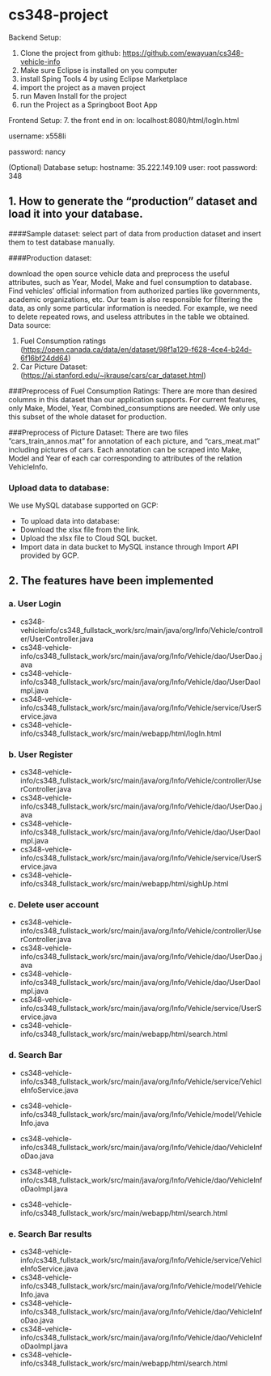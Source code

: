 # cs348-project

Backend Setup:
1. Clone the project from github: https://github.com/ewayuan/cs348-vehicle-info
2. Make sure Eclipse is installed on you computer
3. install Sping Tools 4 by using Eclipse Marketplace
4. import the project as a maven project
5. run Maven Install for the project
6. run the Project as a Springboot Boot App

Frontend Setup:
7. the front end in on: localhost:8080/html/logIn.html 

   username: x558li 

   password: nancy

(Optional) Database setup:
hostname: 35.222.149.109
user: root
password: 348



## 1. How to generate the “production” dataset and load it into your database. 
####Sample dataset: 
select part of data from production dataset and insert them to test database manually.

####Production dataset: 

download the open source vehicle data and preprocess the useful attributes, such as Year, Model, Make and fuel consumption to database. Find vehicles’ official information from authorized parties like governments, academic  organizations, etc. Our team is also responsible for filtering the data, as only some particular information is needed. For example, we need to delete repeated rows, and useless attributes in the table we obtained.
Data source:

1. Fuel Consumption ratings (https://open.canada.ca/data/en/dataset/98f1a129-f628-4ce4-b24d-6f16bf24dd64)
2. Car Picture Dataset:
   (https://ai.stanford.edu/~jkrause/cars/car_dataset.html)

###Preprocess of Fuel Consumption Ratings:
There are more than desired columns in this dataset than our application supports.  For current features, only Make, Model, Year, Combined_consumptions are needed.  We only use this subset of the whole dataset for production.

###Preprocess of Picture Dataset:
There are two files ”cars_train_annos.mat” for annotation of each picture, and “cars_meat.mat” including pictures of cars.  Each annotation can be scraped into Make, Model and Year of each car corresponding to attributes of the relation VehicleInfo.


### Upload data to database:
   We use MySQL database supported on GCP: 
 -	To upload data into database:
 -	Download the xlsx file from the link.
 -	Upload the xlsx file to Cloud SQL bucket.
 -	Import data in data bucket to MySQL instance through Import API provided by GCP.



## 2. The features have been implemented
### a. User Login
- cs348-vehicleinfo/cs348_fullstack_work/src/main/java/org/Info/Vehicle/controller/UserController.java
- cs348-vehicle-info/cs348_fullstack_work/src/main/java/org/Info/Vehicle/dao/UserDao.java
- cs348-vehicle-info/cs348_fullstack_work/src/main/java/org/Info/Vehicle/dao/UserDaoImpl.java
- cs348-vehicle-info/cs348_fullstack_work/src/main/java/org/Info/Vehicle/service/UserService.java
- cs348-vehicle-info/cs348_fullstack_work/src/main/webapp/html/logIn.html
### b. User Register
- cs348-vehicle-info/cs348_fullstack_work/src/main/java/org/Info/Vehicle/controller/UserController.java
- cs348-vehicle-info/cs348_fullstack_work/src/main/java/org/Info/Vehicle/dao/UserDao.java
- cs348-vehicle-info/cs348_fullstack_work/src/main/java/org/Info/Vehicle/dao/UserDaoImpl.java
- cs348-vehicle-info/cs348_fullstack_work/src/main/java/org/Info/Vehicle/service/UserService.java
- cs348-vehicle-info/cs348_fullstack_work/src/main/webapp/html/sighUp.html
### c. Delete user account
- cs348-vehicle-info/cs348_fullstack_work/src/main/java/org/Info/Vehicle/controller/UserController.java
- cs348-vehicle-info/cs348_fullstack_work/src/main/java/org/Info/Vehicle/dao/UserDao.java
- cs348-vehicle-info/cs348_fullstack_work/src/main/java/org/Info/Vehicle/dao/UserDaoImpl.java
- cs348-vehicle-info/cs348_fullstack_work/src/main/java/org/Info/Vehicle/service/UserService.java
- cs348-vehicle-info/cs348_fullstack_work/src/main/webapp/html/search.html
### d. Search Bar
- cs348-vehicle-info/cs348_fullstack_work/src/main/java/org/Info/Vehicle/service/VehicleInfoService.java

- cs348-vehicle-info/cs348_fullstack_work/src/main/java/org/Info/Vehicle/model/VehicleInfo.java
-  cs348-vehicle-info/cs348_fullstack_work/src/main/java/org/Info/Vehicle/dao/VehicleInfoDao.java

- cs348-vehicle-info/cs348_fullstack_work/src/main/java/org/Info/Vehicle/dao/VehicleInfoDaoImpl.java

- cs348-vehicle-info/cs348_fullstack_work/src/main/webapp/html/search.html
### e. Search Bar results
- cs348-vehicle-info/cs348_fullstack_work/src/main/java/org/Info/Vehicle/service/VehicleInfoService.java
- cs348-vehicle-info/cs348_fullstack_work/src/main/java/org/Info/Vehicle/model/VehicleInfo.java
- cs348-vehicle-info/cs348_fullstack_work/src/main/java/org/Info/Vehicle/dao/VehicleInfoDao.java
- cs348-vehicle-info/cs348_fullstack_work/src/main/java/org/Info/Vehicle/dao/VehicleInfoDaoImpl.java
- cs348-vehicle-info/cs348_fullstack_work/src/main/webapp/html/search.html